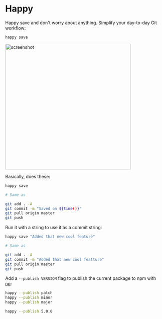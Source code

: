 # Happy

Happy save and don't worry about anything. Simplify your day-to-day Git workflow:

```
happy save
```

<img width="400px" src="https://raw.githubusercontent.com/franciscop/happy/master/img/happy.png" alt="screenshot" />

Basically, does these:

```bash
happy save

# Same as

git add . -A
git commit -m "Saved on ${time()}"
git pull origin master
git push
```

Run it with a string to use it as a commit string:

```bash
happy save "Added that new cool feature"

# Same as

git add . -A
git commit -m "Added that new cool featture"
git pull origin master
git push
```

Add a `--publish VERSION` flag to publish the current package to npm with [np](https://github.com/sindresorhus/np#readme):

```bash
happy --publish patch
happy --publish minor
happy --publish major

happy --publish 5.0.0
```

